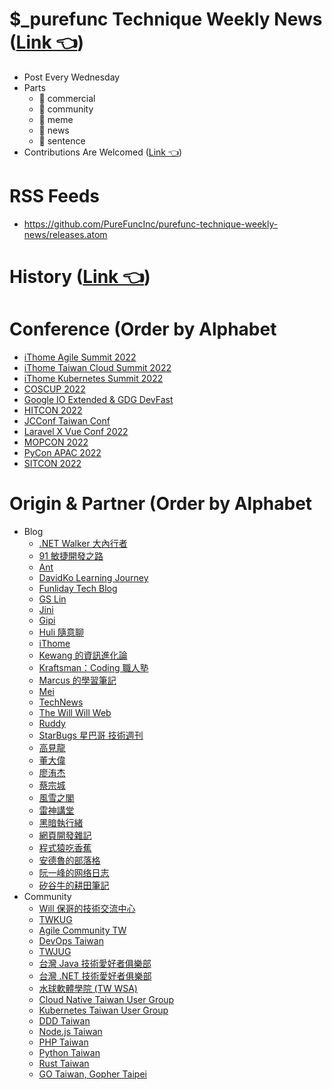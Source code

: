 # $_purefunc Technique Weekly News ([Link 👈](https://purefunc.news))
* Post Every Wednesday
* Parts
  * 💼 commercial
  * 👥 community
  * 🤡 meme
  * 👀 news
  * 📜 sentence
* Contributions Are
  Welcomed ([Link 👈](https://github.com/PureFuncInc/purefunc-technique-weekly-news/issues/new/choose))

# RSS Feeds
* https://github.com/PureFuncInc/purefunc-technique-weekly-news/releases.atom

# History ([Link 👈](https://github.com/PureFuncInc/purefunc-technique-weekly-news/milestones?state=closed))

# Conference (Order by Alphabet

* [iThome Agile Summit 2022](https://github.com/PureFuncInc/purefunc-technique-weekly-news/issues/49)
* [iThome Taiwan Cloud Summit 2022](https://github.com/PureFuncInc/purefunc-technique-weekly-news/issues/37)
* [iThome Kubernetes Summit 2022](https://github.com/PureFuncInc/purefunc-technique-weekly-news/issues/36)
* [COSCUP 2022](https://github.com/PureFuncInc/purefunc-technique-weekly-news/issues/38)
* [Google IO Extended & GDG DevFast](https://github.com/PureFuncInc/purefunc-technique-weekly-news/issues/48)
* [HITCON 2022](https://github.com/PureFuncInc/purefunc-technique-weekly-news/issues/40)
* [JCConf Taiwan Conf](https://github.com/PureFuncInc/purefunc-technique-weekly-news/issues/3)
* [Laravel X Vue Conf 2022](https://github.com/PureFuncInc/purefunc-technique-weekly-news/issues/35)
* [MOPCON 2022](https://github.com/PureFuncInc/purefunc-technique-weekly-news/issues/4)
* [PyCon APAC 2022](https://github.com/PureFuncInc/purefunc-technique-weekly-news/issues/39)
* [SITCON 2022](https://github.com/PureFuncInc/purefunc-technique-weekly-news/issues/47)

# Origin & Partner (Order by Alphabet

* Blog
  * [.NET Walker 大內行者](https://www.facebook.com/DotNetWalker)
  * [91 敏捷開發之路](https://www.facebook.com/91agile)
  * [Ant](https://www.facebook.com/yftzeng.tw)
  * [DavidKo Learning Journey](https://www.facebook.com/DavidLearningJourney)
  * [Funliday Tech Blog](https://techblog.funliday.com)
  * [GS Lin](https://blog.gslin.org)
  * [Jini](https://www.facebook.com/jakarta99)
  * [Gipi](https://www.facebook.com/gipi.net)
  * [Huli 隨意聊](https://www.facebook.com/huli.blog)
  * [iThome](https://www.ithome.com.tw/news)
  * [Kewang 的資訊進化論](https://www.facebook.com/kewang.information)
  * [Kraftsman：Coding 職人塾](https://www.facebook.com/kraftsman.io)
  * [Marcus 的學習筆記](https://www.facebook.com/marcustung.tech)
  * [Mei](https://www.facebook.com/mei.studio.li)
  * [TechNews](https://technews.tw)
  * [The Will Will Web](https://blog.miniasp.com)
  * [Ruddy](https://www.facebook.com/ruddyl.lee)
  * [StarBugs 星巴哥 技術週刊](https://weekly.starbugs.dev)
  * [高見龍](https://www.facebook.com/eddiekao)
  * [董大偉](https://www.facebook.com/isdaviddong)
  * [廖洧杰](https://www.facebook.com/sfismy)
  * [蔡宗城](https://www.facebook.com/smalltown0110)
  * [風雪之閣](https://www.facebook.com/cooldotnet)
  * [雷神講堂](https://www.facebook.com/groups/892498740830285)
  * [黑暗執行緒](https://blog.darkthread.net)
  * [網頁開發雜記](https://www.facebook.com/thingsaboutwebdev)
  * [程式猿吃香蕉](https://www.facebook.com/banana4coder)
  * [安德魯的部落格](https://www.facebook.com/andrew.blog.0928)
  * [阮一峰的网络日志](https://www.ruanyifeng.com/blog)
  * [矽谷牛的耕田筆記](https://www.facebook.com/technologynoteniu)
* Community
  * [Will 保哥的技術交流中心](https://www.facebook.com/will.fans)
  * [TWKUG](https://www.facebook.com/kotlintwn)
  * [Agile Community TW](https://www.facebook.com/AgileCommunity.tw)
  * [DevOps Taiwan](https://www.facebook.com/groups/817976138289434)
  * [TWJUG](https://www.facebook.com/groups/twjug)
  * [台灣 Java 技術愛好者俱樂部](https://www.facebook.com/groups/javatwug)
  * [台灣 .NET 技術愛好者俱樂部](https://www.facebook.com/groups/DotNetUserGroupTaiwan)
  * [水球軟體學院 (TW WSA)](https://www.facebook.com/groups/wsa.tw)
  * [Cloud Native Taiwan User Group](https://www.facebook.com/groups/cloudnative.tw)
  * [Kubernetes Taiwan User Group](https://www.facebook.com/groups/k8s.tw)
  * [DDD Taiwan](https://www.facebook.com/groups/dddtaiwan)
  * [Node.js Taiwan](https://www.facebook.com/groups/node.js.tw)
  * [PHP Taiwan](https://www.facebook.com/groups/199493136812961)
  * [Python Taiwan](https://www.facebook.com/groups/197223143437)
  * [Rust Taiwan](https://www.facebook.com/groups/rust.tw)
  * [GO Taiwan, Gopher Taipei](https://www.facebook.com/groups/269001993248363)
